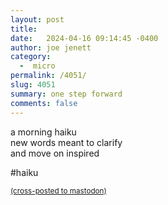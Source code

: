 ```yaml
---
layout: post
title:  
date:   2024-04-16 09:14:45 -0400
author: joe jenett
category:
  -  micro
permalink: /4051/
slug: 4051
summary: one step forward
comments: false
---
```

a morning haiku<br>
new words meant to clarify<br>
and move on inspired

#haiku

<a href="https://brid.gy/publish/mastodon"><small>(cross-posted to mastodon)</small></a>